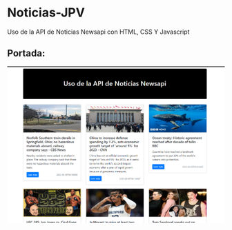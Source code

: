 # Noticias-JPV
Uso de la API de Noticias Newsapi con HTML, CSS Y Javascript 
## Portada:

![](portada_noticias.png)
